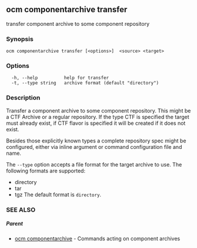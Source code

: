 ## ocm componentarchive transfer

transfer component archive to some component repository

### Synopsis

```
ocm componentarchive transfer [<options>]  <source> <target>
```

### Options

```
  -h, --help          help for transfer
  -t, --type string   archive format (default "directory")
```

### Description


Transfer a component archive to some component repository. This might
be a CTF Archive or a regular repository.
If the type CTF is specified the target must already exist, if CTF flavor
is specified it will be created if it does not exist.

Besides those explicitly known types a complete repository spec might be configured,
either via inline argument or command configuration file and name.

The <code>--type</code> option accepts a file format for the
target archive to use. The following formats are supported:
- directory
- tar
- tgz
The default format is <code>directory</code>.

### SEE ALSO

##### Parent

* [ocm componentarchive](ocm_componentarchive.md)	 - Commands acting on component archives

